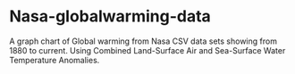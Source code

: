 # Nasa-globalwarming-data
A graph chart of Global warming from Nasa CSV data sets showing from 1880 to current. Using Combined Land-Surface Air and Sea-Surface Water Temperature Anomalies. 
